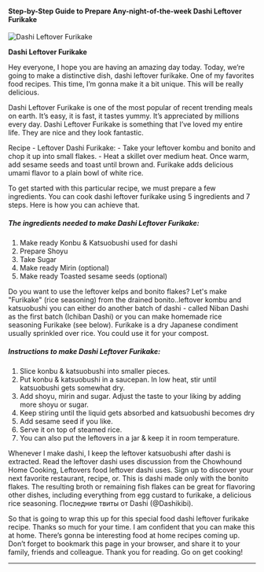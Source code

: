             

#### Step-by-Step Guide to Prepare Any-night-of-the-week Dashi Leftover Furikake

![Dashi Leftover Furikake](https://img-global.cpcdn.com/recipes/7d48781ffab87d3e/751x532cq70/dashi-leftover-furikake-recipe-main-photo.jpg)

**Dashi Leftover Furikake**

Hey everyone, I hope you are having an amazing day today. Today, we’re going to make a distinctive dish, dashi leftover furikake. One of my favorites food recipes. This time, I’m gonna make it a bit unique. This will be really delicious.

Dashi Leftover Furikake is one of the most popular of recent trending meals on earth. It’s easy, it is fast, it tastes yummy. It’s appreciated by millions every day. Dashi Leftover Furikake is something that I’ve loved my entire life. They are nice and they look fantastic.

Recipe - Leftover Dashi Furikake: - Take your leftover kombu and bonito and chop it up into small flakes. - Heat a skillet over medium heat. Once warm, add sesame seeds and toast until brown and. Furikake adds delicious umami flavor to a plain bowl of white rice.

To get started with this particular recipe, we must prepare a few ingredients. You can cook dashi leftover furikake using 5 ingredients and 7 steps. Here is how you can achieve that.

##### The ingredients needed to make Dashi Leftover Furikake:

1.  Make ready Konbu & Katsuobushi used for dashi
2.  Prepare Shoyu
3.  Take Sugar
4.  Make ready Mirin (optional)
5.  Make ready Toasted sesame seeds (optional)

Do you want to use the leftover kelps and bonito flakes? Let's make "Furikake" (rice seasoning) from the drained bonito..leftover kombu and katsuobushi you can either do another batch of dashi - called Niban Dashi as the first batch (Ichiban Dashi) or you can make homemade rice seasoning Furikake (see below). Furikake is a dry Japanese condiment usually sprinkled over rice. You could use it for your compost.

##### Instructions to make Dashi Leftover Furikake:

1.  Slice konbu & katsuobushi into smaller pieces.
2.  Put konbu & katsuobushi in a saucepan. In low heat, stir until katsuobushi gets somewhat dry.
3.  Add shoyu, mirin and sugar. Adjust the taste to your liking by adding more shoyu or sugar.
4.  Keep stiring until the liquid gets absorbed and katsuobushi becomes dry
5.  Add sesame seed if you like.
6.  Serve it on top of steamed rice.
7.  You can also put the leftovers in a jar & keep it in room temperature.

Whenever I make dashi, I keep the leftover katsuobushi after dashi is extracted. Read the leftover dashi uses discussion from the Chowhound Home Cooking, Leftovers food leftover dashi uses. Sign up to discover your next favorite restaurant, recipe, or. This is dashi made only with the bonito flakes. The resulting broth or remaining fish flakes can be great for flavoring other dishes, including everything from egg custard to furikake, a delicious rice seasoning. Последние твиты от Dashi (@Dashikibi).

So that is going to wrap this up for this special food dashi leftover furikake recipe. Thanks so much for your time. I am confident that you can make this at home. There’s gonna be interesting food at home recipes coming up. Don’t forget to bookmark this page in your browser, and share it to your family, friends and colleague. Thank you for reading. Go on get cooking!

* * *